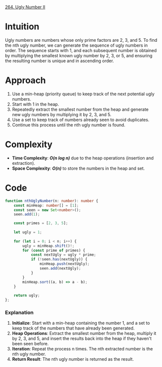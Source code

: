 [264. Ugly Number II](https://leetcode.com/problems/ugly-number-ii/)

# Intuition
Ugly numbers are numbers whose only prime factors are 2, 3, and 5. To find the nth ugly number, we can generate the sequence of ugly numbers in order. The sequence starts with 1, and each subsequent number is obtained by multiplying the smallest known ugly number by 2, 3, or 5, and ensuring the resulting number is unique and in ascending order.

# Approach
1. Use a min-heap (priority queue) to keep track of the next potential ugly numbers.
2. Start with 1 in the heap.
3. Repeatedly extract the smallest number from the heap and generate new ugly numbers by multiplying it by 2, 3, and 5.
4. Use a set to keep track of numbers already seen to avoid duplicates.
5. Continue this process until the nth ugly number is found.

# Complexity
- **Time Complexity**: ***O(n log n)*** due to the heap operations (insertion and extraction).
- **Space Complexity**: ***O(n)*** to store the numbers in the heap and set.

# Code
```typescript
function nthUglyNumber(n: number): number {
    const minHeap: number[] = [1];
    const seen = new Set<number>();
    seen.add(1);

    const primes = [2, 3, 5];
    
    let ugly = 1;
    
    for (let i = 0; i < n; i++) {
        ugly = minHeap.shift()!;
        for (const prime of primes) {
            const nextUgly = ugly * prime;
            if (!seen.has(nextUgly)) {
                minHeap.push(nextUgly);
                seen.add(nextUgly);
            }
        }
        minHeap.sort((a, b) => a - b);
    }
    
    return ugly;
};

```

### Explanation
1. **Initialize**: Start with a min-heap containing the number 1, and a set to keep track of the numbers that have already been generated.
2. **Heap Operations**: Extract the smallest number from the heap, multiply it by 2, 3, and 5, and insert the results back into the heap if they haven't been seen before.
3. **Iteration**: Repeat the process n times. The nth extracted number is the nth ugly number.
4. **Return Result**: The nth ugly number is returned as the result.